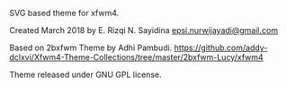 SVG based theme for xfwm4.

Created March 2018 by E. Rizqi N. Sayidina <epsi.nurwijayadi@gmail.com>

Based on 2bxfwm Theme by Adhi Pambudi.
https://github.com/addy-dclxvi/Xfwm4-Theme-Collections/tree/master/2bxfwm-Lucy/xfwm4

Theme released under GNU GPL license.
